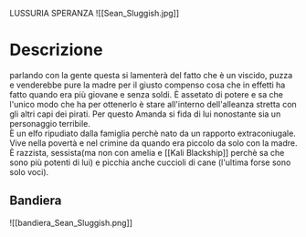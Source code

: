 LUSSURIA
SPERANZA
![[Sean_Sluggish.jpg]]
# Descrizione
parlando con la gente questa si lamenterà del fatto che è un viscido, puzza e venderebbe pure la madre per il giusto compenso cosa che in effetti ha fatto quando era più giovane e senza soldi. È assetato di potere e sa che l'unico modo che ha per ottenerlo è stare all'interno dell'alleanza stretta con gli altri capi dei pirati. Per questo Amanda si fida di lui nonostante sia un personaggio terribile.  
È un elfo ripudiato dalla famiglia perchè nato da un rapporto extraconiugale. Vive nella povertà e nel crimine da quando era piccolo da solo con la madre. È razzista, sessista(ma non con amelia e [[Kali Blackship]] perchè sa che sono più potenti di lui) e picchia anche cuccioli di cane (l'ultima forse sono solo voci).

## Bandiera
![[bandiera_Sean_Sluggish.png]]